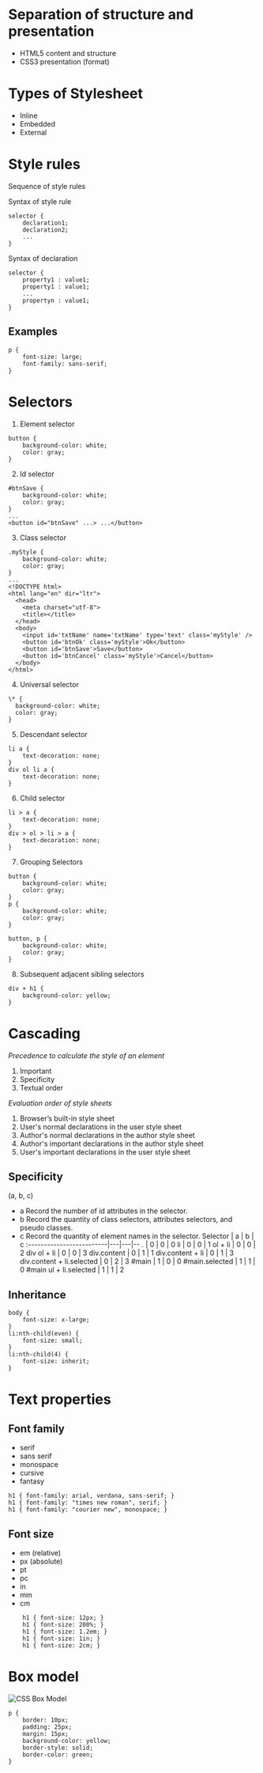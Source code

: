 # Separation of structure and presentation
- HTML5 content and structure
- CSS3 presentation (format)

# Types of Stylesheet
- Inline
- Embedded
- External

# Style rules
Sequence of style rules

Syntax of style rule
```
selector {
    declaration1;
    declaration2;
    ...
}
```

Syntax of declaration
```
selector {
    property1 : value1;
    property1 : value1;
    ...
    propertyn : value1;
}
```
## Examples
```
p {
    font-size: large;
    font-family: sans-serif;
}
```

# Selectors
1. Element selector
```
button {
    background-color: white;
    color: gray;
}
```
2. Id selector
```
#btnSave {
    background-color: white;
    color: gray;
}
...
<button id="btnSave" ...> ...</button>
```
3. Class selector
```
.myStyle {
    background-color: white;
    color: gray;
}
...
<!DOCTYPE html>
<html lang="en" dir="ltr">
  <head>
    <meta charset="utf-8">
    <title></title>
  </head>
  <body>
    <input id='txtName' name='txtName' type='text' class='myStyle' />
    <button id='btnOk' class='myStyle'>Ok</button>
    <button id='btnSave'>Save</button>
    <button id='btnCancel' class='myStyle'>Cancel</button>
  </body>
</html>
```
4. Universal selector
```
\* {
  background-color: white;
  color: gray;
}
```
5. Descendant selector
```
li a {
    text-decoration: none;
}
div ol li a {
    text-decoration: none;
}
```
6. Child selector
```
li > a {
    text-decoration: none;
}
div > ol > li > a {
    text-decoration: none;
}
```
7. Grouping Selectors
```
button {
    background-color: white;
    color: gray;
}
p {
    background-color: white;
    color: gray;
}
```
```
button, p {
    background-color: white;
    color: gray;
}
```
8. Subsequent adjacent sibling selectors
```
div + h1 {
    background-color: yellow;
}
```

# Cascading
_Precedence to calculate the style of an element_
1. Important
2. Specificity
3. Textual order

_Evaluation order of style sheets_
1. Browser’s built-in style sheet
2. User's normal declarations in the user style sheet
3. Author's normal declarations in the author style sheet
4. Author's important declarations in the author style sheet
5. User's important declarations in the user style sheet

## Specificity
(a, b, c)
- a  Record the number of id attributes in the selector.
- b  Record the quantity of class selectors, attributes selectors, and pseudo classes.
- c  Record the quantity of element names in the selector.
Selector                  | a | b | c
:-------------------------|---|---|--
.                         | 0 | 0 | 0
li                        | 0 | 0 | 1
ol + li                   | 0 | 0 | 2
div ol + li               | 0 | 0 | 3
div.content               | 0 | 1 | 1
div.content + li          | 0 | 1 | 3
div.content + li.selected | 0 | 2 | 3
#main                     | 1 | 0 | 0
#main.selected            | 1 | 1 | 0
#main ul + li.selected    | 1 | 1 | 2

## Inheritance
```
body {
    font-size: x-large;
}
li:nth-child(even) {
    font-size: small;
}
li:nth-child(4) {
    font-size: inherit;
}
```

# Text properties
## Font family
- serif
- sans serif
- monospace
- cursive
- fantasy

```
h1 { font-family: arial, verdana, sans-serif; }
h1 { font-family: "times new roman", serif; }
h1 { font-family: "courier new", monospace; }
```

## Font size
- em (relative)
- px (absolute)
- pt
- pc
- in
- mm
- cm

```
    h1 { font-size: 12px; }
    h1 { font-size: 200%; }
    h1 { font-size: 1.2em; }
    h1 { font-size: 1in; }
    h1 { font-size: 2cm; }
```

# Box model
![CSS Box Model](css-box.png)
```
p {
    border: 10px;
    padding: 25px;
    margin: 15px;
    background-color: yellow;
    border-style: solid;
    border-color: green;
}
```
